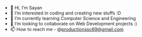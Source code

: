 - 👋 Hi, I’m Sayan 
- 👀 I’m interested in coding and creating new stuffs :D
- 🌱 I’m currently learning Computer Science and Engineering 
- 💞️ I’m looking to collaborate on Web Development projects :)
- 📫 How to reach me - @productionssc69@gmail.com 

<!---
sayann07/sayann07 is a ✨ special ✨ repository because its `README.md` (this file) appears on your GitHub profile.
You can click the Preview link to take a look at your changes.
--->

